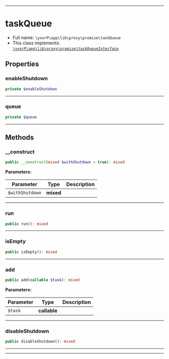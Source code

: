 ***

# taskQueue

* Full name: `\yxorP\app\lib\proxy\promise\taskQueue`
* This class implements:
  [`\yxorP\app\lib\proxy\promise\taskQueueInterface`](./taskQueueInterface.md)

## Properties

### enableShutdown

```php
private $enableShutdown
```

***

### queue

```php
private $queue
```

***

## Methods

### __construct

```php
public __construct(mixed $withShutdown = true): mixed
```

**Parameters:**

| Parameter | Type | Description |
|-----------|------|-------------|
| `$withShutdown` | **mixed** |  |

***

### run

```php
public run(): mixed
```

***

### isEmpty

```php
public isEmpty(): mixed
```

***

### add

```php
public add(callable $task): mixed
```

**Parameters:**

| Parameter | Type | Description |
|-----------|------|-------------|
| `$task` | **callable** |  |

***

### disableShutdown

```php
public disableShutdown(): mixed
```

***


***

